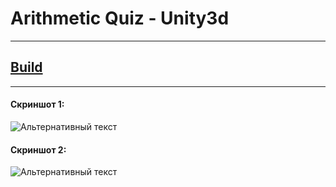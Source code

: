# Arithmetic Quiz - Unity3d
---
## [Build](https://github.com/Crozen93/Test-Task-Quiz/blob/master/Build/Quiz_build.apk "Android Build")
---
#### Скриншот 1: 
![Альтернативный текст](https://github.com/Crozen93/Test-Task-Quiz/blob/master/Img/1.png)
#### Скриншот 2: 
![Альтернативный текст](https://github.com/Crozen93/Test-Task-Quiz/blob/master/Img/2.png)
